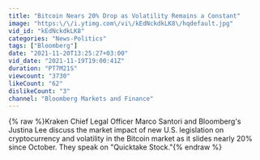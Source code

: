 ```yaml
---
title: "Bitcoin Nears 20% Drop as Volatility Remains a Constant"
image: "https:\/\/i.ytimg.com\/vi\/kEdNckdkLK8\/hqdefault.jpg"
vid_id: "kEdNckdkLK8"
categories: "News-Politics"
tags: ["Bloomberg"]
date: "2021-11-20T13:25:27+03:00"
vid_date: "2021-11-19T19:00:41Z"
duration: "PT7M21S"
viewcount: "3730"
likeCount: "62"
dislikeCount: "3"
channel: "Bloomberg Markets and Finance"
---
```

{% raw %}Kraken Chief Legal Officer Marco Santori and Bloomberg's Justina Lee discuss the market impact of new U.S. legislation on cryptocurrency and volatility in the Bitcoin market as it slides nearly 20% since October. They speak on &quot;Quicktake Stock.&quot;{% endraw %}
